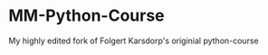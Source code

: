 MM-Python-Course
================

My highly edited fork of Folgert Karsdorp's originial python-course
